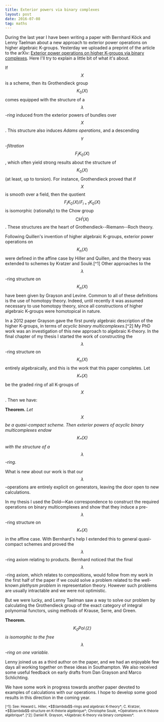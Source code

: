 ```yaml
---
title: Exterior powers via binary complexes
layout: post
date: 2016-07-08
tag: maths
---
```



During the last year I have been writing a paper with Bernhard K&ouml;ck and Lenny Taelman about a new approach to exterior power operations on higher algebraic K-groups.
Yesterday we uploaded a preprint of the article to the arXiv: [Exterior power operations on higher K-groups via binary complexes](https://arxiv.org/pdf/1607.01685v1.pdf).
Here I'll try to explain a little bit of what it's about.</p>

If $$ X $$ is a scheme, then its Grothendieck group $$ K_0(X) $$ comes equipped with the structure of a *$$ \lambda $$-ring* induced from the exterior powers of bundles over $$ X$$.
This structure also induces *Adams operations*, and a descending *$$\gamma$$-filtration* $$ F_i K_0(X) $$, which often yield strong results about the structure of $$ K_0(X) $$ (at least, up to torsion).
For instance, Grothendieck proved that if $$X$$ is smooth over a field, then the quotient $$ F_i K_0(X) / F_{i+1} K_0(X)$$ is isomorphic (rationally) to the Chow group $$ \operatorname{CH}^i (X) $$. These structures are the heart of Grothendieck--Riemann--Roch theory.

Following Quillen's invention of higher algebraic K-groups, exterior power operations on $$ K_n(X) $$ were defined in the affine case by Hiller and Quillen, and the theory was extended to schemes by Kratzer and Soul&eacute;.[^1]
Other approaches to the $$ \lambda$$-ring structure on $$ K_n(X) $$ have been given by Grayson and Levine.
Common to all of these definitions is the use of homotopy theory.
Indeed, until recently it was assumed necessary to use homotopy theory, since all constructions of higher algebraic K-groups were homotopical in nature.

In a 2012 paper Grayson gave the first purely algebraic description of the higher K-groups, in terms of *acyclic binary multicomplexes*.[^2]
My PhD work was an investigation of this new approach to algebraic K-theory.
In the final chapter of my thesis I started the work of constructing the $$\lambda$$-ring structure on $$ K_n(X) $$ entirely algebraically, and this is the work that this paper completes. Let $$ K_* (X) $$ be the graded ring of all K-groups of $$X$$. Then we have:

**Theorem.** *Let $$X$$ be a quasi-compact scheme. Then exterior powers of acyclic binary multicomplexes endow $$ K_{*} (X) $$ with the structure of a $$\lambda$$-ring.*

What is new about our work is that our $$\lambda$$-operations are entirely explicit on generators, leaving the door open to new calculations.

In my thesis I used the Dold&mdash;Kan correspondence to construct the required operations on binary multicomplexes and show that they induce a pre-$$\lambda$$-ring structure on $$ K_{*} (X) $$ in the affine case.
With Bernhard's help I extended this to general quasi-compact schemes and proved the $$\lambda$$-ring axiom relating to products.
Bernhard noticed that the final $$\lambda$$-ring axiom, which relates to compositions, would follow from my work in the first half of the paper if we could solve a problem related to the well-known *plethysm problem* in representation theory.
However such problems are usually intractable and we were not optimistic.

But we were lucky, and Lenny Taelman saw a way to solve our problem by calculating the Grothendieck group of the exact category of integral polynomial functors, using methods of Krause, Serre, and Green.

**Theorem.** *$$K_0 \operatorname{Pol}(\mathbb{Z})$$ is isomorphic to the free $$\lambda$$-ring on one variable.*

Lenny joined us as a third author on the paper, and we had an enjoyable few days all working together on these ideas in Southampton.
We also received some useful feedback on early drafts from Dan Grayson and Marco Schlichting.

We have some work in progress towards another paper devoted to examples of calculations with our operations.
I hope to develop some good results in this direction in the coming year.

<div style="font-size: 80%">
[^1]: See: Howard L. Hiller, *$$\lambda$$-rings and algebraic K-theory*; C. Kratzer, *$$\lambda$$-structure en K-th&eacute;orie alg&eacute;brique*; Christophe Soul&eacute;, *Opérations en K-th&eacute;orie alg&eacute;brique*.  
[^2]: Daniel R. Grayson, *Algebraic K-theory via binary complexes*.
</div>
